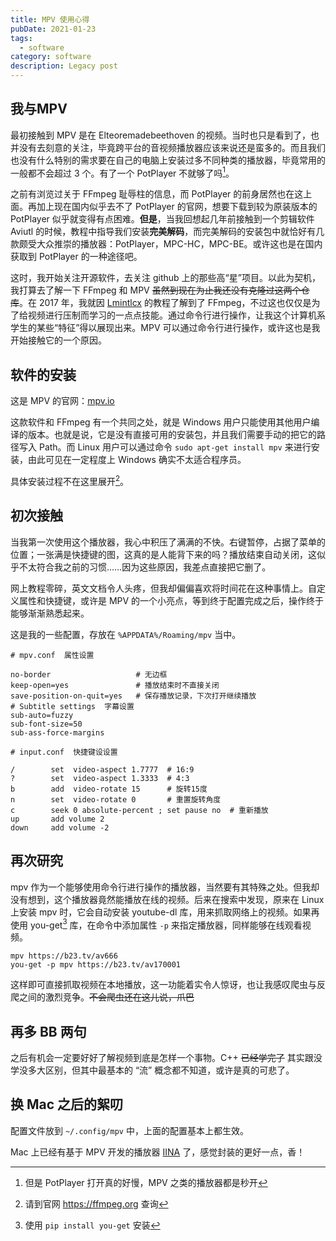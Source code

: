 ```yaml
---
title: MPV 使用心得
pubDate: 2021-01-23
tags:
  - software
category: software
description: Legacy post
---
```


## 我与MPV

最初接触到 MPV 是在 Elteoremadebeethoven 的视频。当时也只是看到了，也并没有去刻意的关注，毕竟跨平台的音视频播放器应该来说还是蛮多的。而且我们也没有什么特别的需求要在自己的电脑上安装过多不同种类的播放器，毕竟常用的一般都不会超过 3 个。有了一个 PotPlayer 不就够了吗[^1]。

之前有浏览过关于 FFmpeg 耻辱柱的信息，而 PotPlayer 的前身居然也在这上面。再加上现在国内似乎去不了 PotPlayer 的官网，想要下载到较为原装版本的 PotPlayer 似乎就变得有点困难。**但是**，当我回想起几年前接触到一个剪辑软件 Aviutl 的时候，教程中指导我们安装**完美解码**，而完美解码的安装包中就恰好有几款颇受大众推崇的播放器：PotPlayer，MPC-HC，MPC-BE。或许这也是在国内获取到 PotPlayer 的一种途径吧。

这时，我开始关注开源软件，去关注 github 上的那些高“星”项目。以此为契机，我打算去了解一下 FFmpeg 和 MPV ~~虽然到现在为止我还没有克隆过这两个仓库~~。在 2017 年，我就因 [Lmintlcx](https://github.com/lmintlcx) 的教程了解到了 FFmpeg，不过这也仅仅是为了给视频进行压制而学习的一点点技能。通过命令行进行操作，让我这个计算机系学生的某些“特征”得以展现出来。MPV 可以通过命令行进行操作，或许这也是我开始接触它的一个原因。

## 软件的安装

这是 MPV 的官网：[mpv.io](https://mpv.io)

这款软件和 FFmpeg 有一个共同之处，就是 Windows 用户只能使用其他用户编译的版本。也就是说，它是没有直接可用的安装包，并且我们需要手动的把它的路径写入 Path。而 Linux 用户可以通过命令 `sudo apt-get install mpv` 来进行安装，由此可见在一定程度上 Windows 确实不太适合程序员。

具体安装过程不在这里展开[^2]。

## 初次接触

当我第一次使用这个播放器，我心中积压了满满的不快。右键暂停，占据了菜单的位置；一张满是快捷键的图，这真的是人能背下来的吗？播放结束自动关闭，这似乎不太符合我之前的习惯……因为这些原因，我差点直接把它删了。

网上教程零碎，英文文档令人头疼，但我却偏偏喜欢将时间花在这种事情上。自定义属性和快捷键，或许是 MPV 的一个小亮点，等到终于配置完成之后，操作终于能够渐渐熟悉起来。

这是我的一些配置，存放在 `%APPDATA%/Roaming/mpv` 当中。

```
# mpv.conf  属性设置

no-border                   # 无边框
keep-open=yes               # 播放结束时不直接关闭
save-position-on-quit=yes   # 保存播放记录，下次打开继续播放
# Subtitle settings  字幕设置
sub-auto=fuzzy
sub-font-size=50
sub-ass-force-margins
```

```
# input.conf  快捷键设设置

/        set  video-aspect 1.7777  # 16:9
?        set  video-aspect 1.3333  # 4:3
b        add  video-rotate 15      # 旋转15度
n        set  video-rotate 0       # 重置旋转角度
c        seek 0 absolute-percent ; set pause no  # 重新播放
up       add volume 2
down     add volume -2
```

## 再次研究

mpv 作为一个能够使用命令行进行操作的播放器，当然要有其特殊之处。但我却没有想到，这个播放器竟然能播放在线的视频。后来在搜索中发现，原来在 Linux 上安装 mpv 时，它会自动安装 youtube-dl 库，用来抓取网络上的视频。如果再使用 you-get[^3] 库，在命令中添加属性 `-p` 来指定播放器，同样能够在线观看视频。

```shell
mpv https://b23.tv/av666
you-get -p mpv https://b23.tv/av170001
```
这样即可直接抓取视频在本地播放，这一功能着实令人惊讶，也让我感叹爬虫与反爬之间的激烈竞争。~~不会爬虫还在这儿说，爪巴~~

## 再多 BB 两句

之后有机会一定要好好了解视频到底是怎样一个事物。C++ ~~已经学完了~~ 其实跟没学没多大区别，但其中最基本的 “流” 概念都不知道，或许是真的可悲了。

## 换 Mac 之后的絮叨

配置文件放到 `~/.config/mpv` 中，上面的配置基本上都生效。

Mac 上已经有基于 MPV 开发的播放器 [IINA](https://iina.io/) 了，感觉封装的更好一点，香！

[^1]: 但是 PotPlayer 打开真的好慢，MPV 之类的播放器都是秒开
[^2]: 请到官网 https://ffmpeg.org 查询
[^3]: 使用 `pip install you-get` 安装
